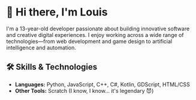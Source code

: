 # 👋 Hi there, I'm Louis

I'm a 13-year-old developer passionate about building innovative software and creative digital experiences. I enjoy working across a wide range of technologies—from web development and game design to artificial intelligence and automation.

## 🛠️ Skills & Technologies
- **Languages:** Python, JavaScript, C++, C#, Kotlin, GDScript, HTML/CSS
- **Other Tools:** Scratch (I know, I know... it's legendary 😈)
